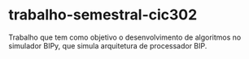 # trabalho-semestral-cic302
Trabalho que tem como objetivo o desenvolvimento de algoritmos no simulador BIPy, que simula arquitetura de processador BIP.
